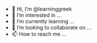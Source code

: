 - 👋 Hi, I’m @learninggreek
- 👀 I’m interested in ...
- 🌱 I’m currently learning ...
- 💞️ I’m looking to collaborate on ...
- 📫 How to reach me ...

<!---
learninggreek/learninggreek is a ✨ special ✨ repository because its `README.md` (this file) appears on your GitHub profile.
You can click the Preview link to take a look at your changes.
--->
